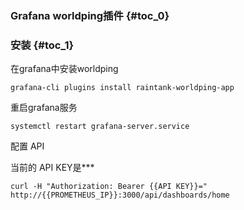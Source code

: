 ### Grafana worldping插件 {#toc_0}

### 安装 {#toc_1}

在grafana中安装worldping

```
grafana-cli plugins install raintank-worldping-app
```

重启grafana服务

```
systemctl restart grafana-server.service
```

配置 API

当前的 API KEY是\*\*\*

```
curl -H "Authorization: Bearer {{API KEY}}=" http://{{PROMETHEUS_IP}}:3000/api/dashboards/home
```



